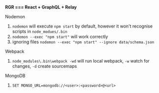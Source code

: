 **RGR === React + GraphQL + Relay** 

Nodemon

1. `nodemon` will execute `npm start` by default, however it won't recognise scripts in `node_modues/.bin` 
2. `nodemon --exec "npm start"` will work correctly
3. ignoring files `nodemon --exec "npm start" --ignore data/schema.json`

Webpack

1. `node_modules\.bin\webpack -wd` will run local webpack, `-w` watch for changes, `-d` create sourcemaps

MongoDB

1. `SET MONGO_URL=mongodb://<user>:<password>@<url>`

